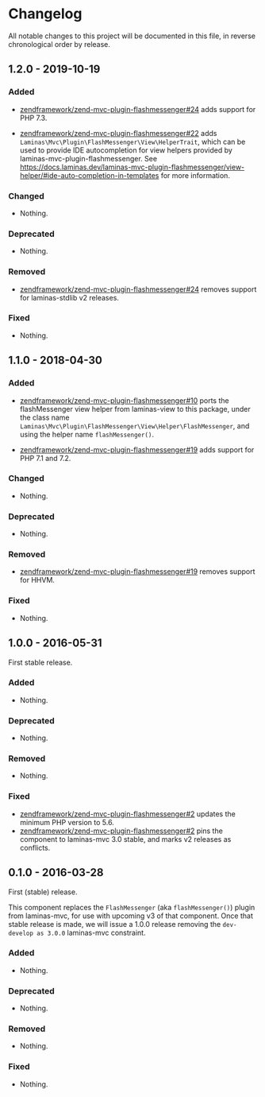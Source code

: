 # Changelog

All notable changes to this project will be documented in this file, in reverse chronological order by release.

## 1.2.0 - 2019-10-19

### Added

- [zendframework/zend-mvc-plugin-flashmessenger#24](https://github.com/zendframework/zend-mvc-plugin-flashmessenger/pull/24) adds support for PHP 7.3.

- [zendframework/zend-mvc-plugin-flashmessenger#22](https://github.com/zendframework/zend-mvc-plugin-flashmessenger/pull/22) adds `Laminas\Mvc\Plugin\FlashMessenger\View\HelperTrait`,
  which can be used to provide IDE autocompletion for view helpers
  provided by laminas-mvc-plugin-flashmessenger. See
  https://docs.laminas.dev/laminas-mvc-plugin-flashmessenger/view-helper/#ide-auto-completion-in-templates
  for more information.

### Changed

- Nothing.

### Deprecated

- Nothing.

### Removed

- [zendframework/zend-mvc-plugin-flashmessenger#24](https://github.com/zendframework/zend-mvc-plugin-flashmessenger/pull/24) removes support for laminas-stdlib v2 releases.

### Fixed

- Nothing.

## 1.1.0 - 2018-04-30

### Added

- [zendframework/zend-mvc-plugin-flashmessenger#10](https://github.com/zendframework/zend-mvc-plugin-flashmessenger/pull/10) ports the flashMessenger view helper from laminas-view to this package, under the
  class name `Laminas\Mvc\Plugin\FlashMessenger\View\Helper\FlashMessenger`, and using the helper name
  `flashMessenger()`.

- [zendframework/zend-mvc-plugin-flashmessenger#19](https://github.com/zendframework/zend-mvc-plugin-flashmessenger/pull/19) adds support for PHP 7.1 and 7.2.

### Changed

- Nothing.

### Deprecated

- Nothing.

### Removed

- [zendframework/zend-mvc-plugin-flashmessenger#19](https://github.com/zendframework/zend-mvc-plugin-flashmessenger/pull/19) removes support for HHVM.

### Fixed

- Nothing.

## 1.0.0 - 2016-05-31

First stable release.

### Added

- Nothing.

### Deprecated

- Nothing.

### Removed

- Nothing.

### Fixed

- [zendframework/zend-mvc-plugin-flashmessenger#2](https://github.com/zendframework/zend-mvc-plugin-flashmessenger/pull/2)
  updates the minimum PHP version to 5.6.
- [zendframework/zend-mvc-plugin-flashmessenger#2](https://github.com/zendframework/zend-mvc-plugin-flashmessenger/pull/2)
  pins the component to laminas-mvc 3.0 stable, and marks v2 releases as conflicts.

## 0.1.0 - 2016-03-28

First (stable) release.

This component replaces the `FlashMessenger` (aka `flashMessenger()`) plugin from
laminas-mvc, for use with upcoming v3 of that component. Once that stable release
is made, we will issue a 1.0.0 release removing the `dev-develop as 3.0.0`
laminas-mvc constraint.

### Added

- Nothing.

### Deprecated

- Nothing.

### Removed

- Nothing.

### Fixed

- Nothing.
